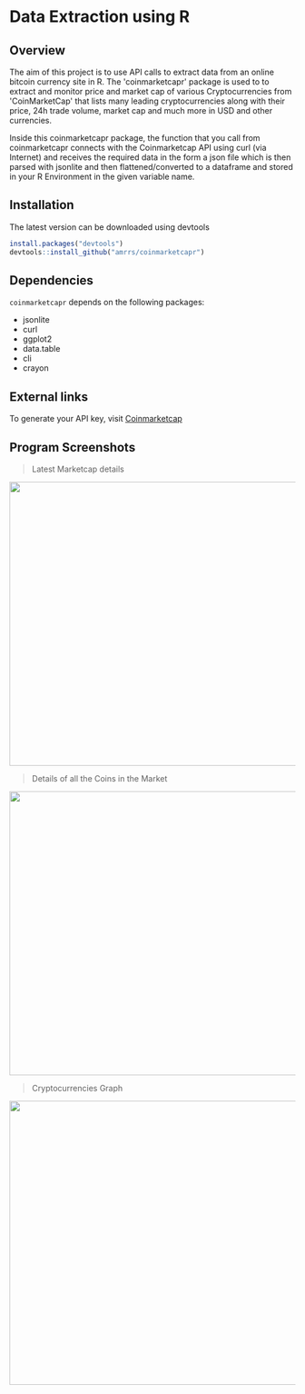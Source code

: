 # Data Extraction using R

## Overview
The aim of this project is to use API calls to extract data from an online bitcoin currency site in R.
The 'coinmarketcapr' package is used to to extract and monitor price and market cap of various Cryptocurrencies from 'CoinMarketCap' that lists many leading cryptocurrencies along with their price, 24h trade volume, market cap and much more in USD and other currencies.

Inside this coinmarketcapr package, the function that you call from coinmarketcapr connects with the Coinmarketcap API using curl (via Internet) and receives the required data in the form a json file which is then parsed with jsonlite and then flattened/converted to a dataframe and stored in your R Environment in the given variable name.

## Installation

The latest version can be downloaded using devtools

```R
install.packages("devtools")
devtools::install_github("amrrs/coinmarketcapr")
```

## Dependencies

 ```coinmarketcapr``` depends on the following packages:
  * jsonlite
  * curl
  * ggplot2
  * data.table
  * cli
  * crayon

## External links

To generate your API key, visit [Coinmarketcap](https://coinmarketcap.com/api)

## Program Screenshots

> Latest Marketcap details

<img src='https://github.com/harshvs4/Data-Extraction/blob/main/images/latest_marketcap.PNG' width='600px' height='500px'>

> Details of all the Coins in the Market

<img src='https://github.com/harshvs4/Data-Extraction/blob/main/images/all_coins.PNG' width='600px' height='500px'>

> Cryptocurrencies Graph

<img src='https://github.com/harshvs4/Data-Extraction/blob/main/images/bitcoin_graph.PNG' width='600px' height='500px'>
